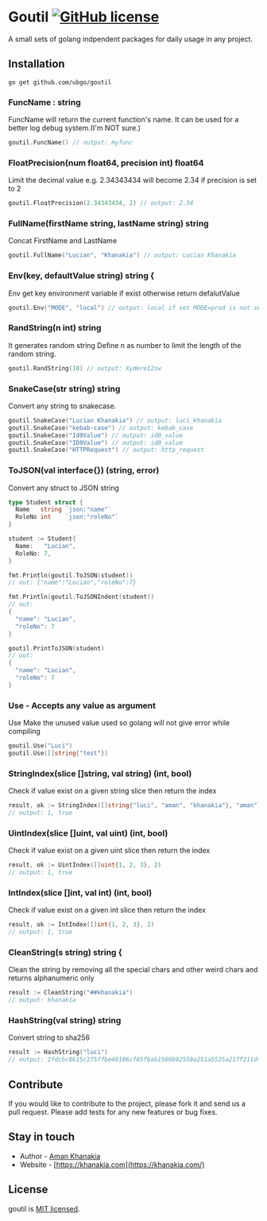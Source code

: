 # Goutil  [![GitHub license](https://img.shields.io/badge/license-MIT-blue.svg)](https://github.com/knesklab/util/blob/master/LICENSE)

A small sets of golang indpendent packages for daily usage in any project.

## Installation
```
go get github.com/ubgo/goutil
```

### FuncName : string
FuncName will return the current function's name.
It can be used for a better log debug system.(I'm NOT sure.)
```go
goutil.FuncName() // output: myfunc
```

### FloatPrecision(num float64, precision int) float64
Limit the decimal value e.g. 2.34343434 will become 2.34 if precision is set to 2
```go
goutil.FloatPrecision(2.34343434, 2) // output: 2.34
```

### FullName(firstName string, lastName string) string 
Concat FirstName and LastName
```go
goutil.FullName("Lucian", "Khanakia") // output: Lucian Khanakia
```

### Env(key, defaultValue string) string {
Env get key environment variable if exist otherwise return defalutValue
```go
goutil.Env("MODE", "local") // output: local if set MODE=prod is not set in terminal
```

### RandString(n int) string 
It generates random string Define n as number to limit the length of the random string.
```go
goutil.RandString(10) // output: Xydere12sw
```

### SnakeCase(str string) string 
Convert any string to snakecase.
```go
goutil.SnakeCase("Lucian Khanakia") // output: luci_khanakia
goutil.SnakeCase("kebab-case") // output: kebab_case
goutil.SnakeCase("Id0Value") // output: id0_value
goutil.SnakeCase("ID0Value") // output: id0_value
goutil.SnakeCase("HTTPRequest") // output: http_request

```

### ToJSON(val interface{}) (string, error)
Convert any struct to JSON string
```go
type Student struct {
  Name   string `json:"name"`
  RoleNo int    `json:"roleNo"`
}

student := Student{
  Name:   "Lucian",
  RoleNo: 7,
}

fmt.Println(goutil.ToJSON(student))
// out: {"name":"Lucian","roleNo":7}

fmt.Println(goutil.ToJSONIndent(student))
// out:
{
  "name": "Lucian",
  "roleNo": 7
}

goutil.PrintToJSON(student)
// out:
{
  "name": "Lucian",
  "roleNo": 7
}
```

### Use - Accepts any value as argument
Use Make the unused value used so golang will not give error while compiling
```go
goutil.Use("Luci")
goutil.Use([]string{"test"})
```

### StringIndex(slice []string, val string) (int, bool)
Check if value exist on a given string slice then return the index
```go
result, ok := StringIndex([]string{"luci", "aman", "khanakia"}, "aman")
// output: 1, true
```


### UintIndex(slice []uint, val uint) (int, bool)
Check if value exist on a given uint slice then return the index
```go
result, ok := UintIndex([]uint{1, 2, 3}, 2)
// output: 1, true
```

### IntIndex(slice []int, val int) (int, bool)
Check if value exist on a given int slice then return the index
```go
result, ok := IntIndex([]int{1, 2, 3}, 2)
// output: 1, true
```

### CleanString(s string) string {
Clean the string by removing all the special chars and other weird chars and returns alphanumeric only
```go
result := CleanString("##khanakia")
// output: khanakia
```

### HashString(val string) string
Convert string to sha256
```go
result := HashString("luci")
// output: 2fdcbc8615c275ffbe49106cf85fbab1566b92559a251a5535a217f211dfa3f2
```

## Contribute

If you would like to contribute to the project, please fork it and send us a pull request.  Please add tests
for any new features or bug fixes.

## Stay in touch

* Author - [Aman Khanakia](https://twitter.com/mrkhanakia)
* Website - [https://khanakia.com](https://khanakia.com/)

## License

goutil is [MIT licensed](LICENSE).
